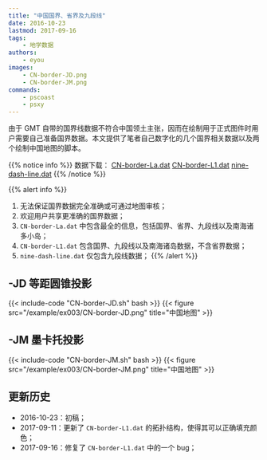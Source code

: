 ```yaml
---
title: "中国国界、省界及九段线"
date: 2016-10-23
lastmod: 2017-09-16
tags:
    - 地学数据
authors:
    - eyou
images:
    - CN-border-JD.png
    - CN-border-JM.png
commands:
    - pscoast
    - psxy
---
```


由于 GMT 自带的国界线数据不符合中国领土主张，因而在绘制用于正式图件时用户需要自己准备国界数据。本文提供了笔者自己数字化的几个国界相关数据以及两个绘制中国地图的脚本。

{{% notice info %}}
数据下载： [CN-border-La.dat](/datas/CN-border-La.dat)
[CN-border-L1.dat](/datas/CN-border-L1.dat)
[nine-dash-line.dat](/datas/nine-dash-line.dat)
{{% /notice %}}

{{% alert info %}}
1.  无法保证国界数据完全准确或可通过地图审核；
2.  欢迎用户共享更准确的国界数据；
2.  `CN-border-La.dat` 中包含最全的信息，包括国界、省界、九段线以及南海诸多小岛；
3.  `CN-border-L1.dat` 包含国界、九段线以及南海诸岛数据，不含省界数据；
5.  `nine-dash-line.dat` 仅包含九段线数据；
{{% /alert %}}

## -JD 等距圆锥投影

{{< include-code "CN-border-JD.sh" bash >}}
{{< figure src="/example/ex003/CN-border-JD.png" title="中国地图" >}}

## -JM 墨卡托投影

{{< include-code "CN-border-JM.sh" bash >}}
{{< figure src="/example/ex003/CN-border-JM.png" title="中国地图" >}}

## 更新历史

- 2016-10-23：初稿；
- 2017-09-11：更新了 `CN-border-L1.dat` 的拓扑结构，使得其可以正确填充颜色；
- 2017-09-16：修复了 `CN-border-L1.dat` 中的一个 bug；

